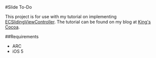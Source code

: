 #Slide To-Do

This project is for use with my tutorial on implementing [ECSlidingViewController](https://github.com/edgecase/ECSlidingViewController). The tutorial can be found on my blog at [King's Cocoa](www.kingscocoa.com).

##Requirements

* ARC
* iOS 5